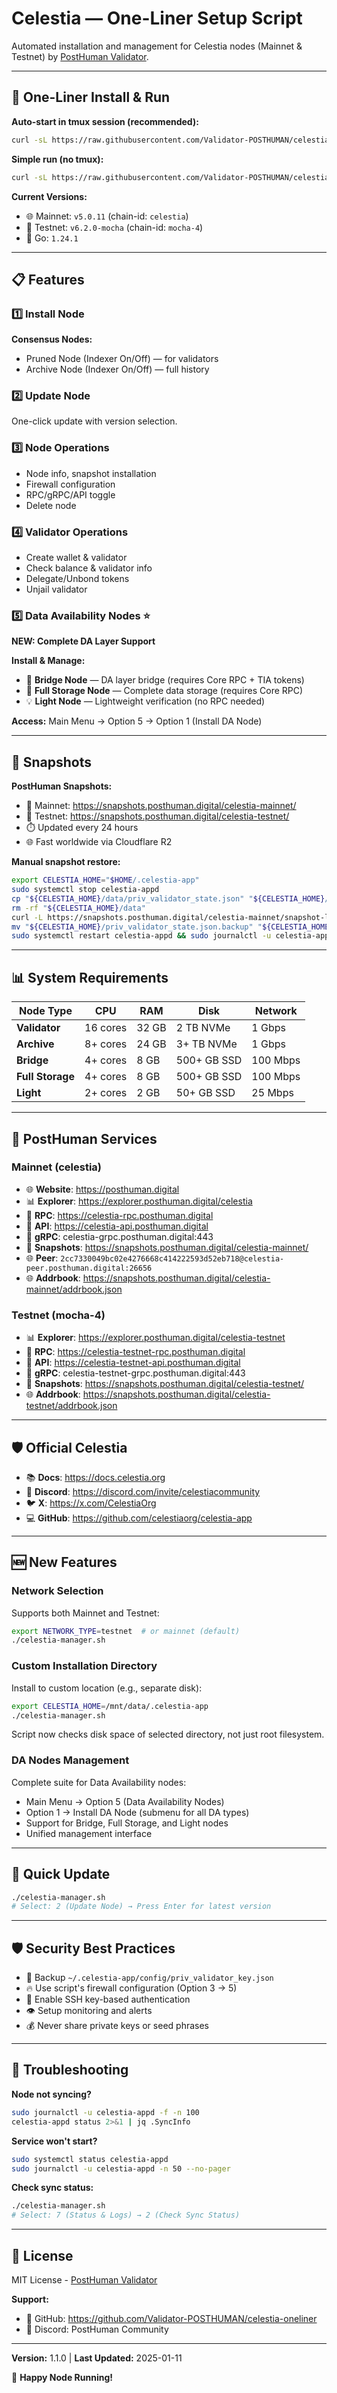 # Celestia — One-Liner Setup Script

Automated installation and management for Celestia nodes (Mainnet & Testnet) by [PostHuman Validator](https://posthuman.digital).

---

## 🚀 One-Liner Install & Run

**Auto-start in tmux session (recommended):**
```bash
curl -sL https://raw.githubusercontent.com/Validator-POSTHUMAN/celestia-oneliner/main/celestia-manager.sh > celestia-manager.sh && chmod +x celestia-manager.sh && tmux new-session -d -s celestia './celestia-manager.sh' && tmux attach-session -t celestia
```

**Simple run (no tmux):**
```bash
curl -sL https://raw.githubusercontent.com/Validator-POSTHUMAN/celestia-oneliner/main/celestia-manager.sh > celestia-manager.sh && chmod +x celestia-manager.sh && ./celestia-manager.sh
```

**Current Versions:**
- 🌐 Mainnet: `v5.0.11` (chain-id: `celestia`)
- 🧪 Testnet: `v6.2.0-mocha` (chain-id: `mocha-4`)
- 🔧 Go: `1.24.1`

---

## 📋 Features

### 1️⃣ Install Node
**Consensus Nodes:**
- Pruned Node (Indexer On/Off) — for validators
- Archive Node (Indexer On/Off) — full history

### 2️⃣ Update Node
One-click update with version selection.

### 3️⃣ Node Operations
- Node info, snapshot installation
- Firewall configuration
- RPC/gRPC/API toggle
- Delete node

### 4️⃣ Validator Operations
- Create wallet & validator
- Check balance & validator info
- Delegate/Unbond tokens
- Unjail validator

### 5️⃣ Data Availability Nodes ⭐
**NEW: Complete DA Layer Support**

**Install & Manage:**
- 🌉 **Bridge Node** — DA layer bridge (requires Core RPC + TIA tokens)
- 💾 **Full Storage Node** — Complete data storage (requires Core RPC)
- 💡 **Light Node** — Lightweight verification (no RPC needed)

**Access:** Main Menu → Option 5 → Option 1 (Install DA Node)

---

## 💾 Snapshots

**PostHuman Snapshots:**
- 📍 Mainnet: https://snapshots.posthuman.digital/celestia-mainnet/
- 📍 Testnet: https://snapshots.posthuman.digital/celestia-testnet/
- ⏱️ Updated every 24 hours
- 🌐 Fast worldwide via Cloudflare R2

**Manual snapshot restore:**
```bash
export CELESTIA_HOME="$HOME/.celestia-app"
sudo systemctl stop celestia-appd
cp "${CELESTIA_HOME}/data/priv_validator_state.json" "${CELESTIA_HOME}/priv_validator_state.json.backup"
rm -rf "${CELESTIA_HOME}/data"
curl -L https://snapshots.posthuman.digital/celestia-mainnet/snapshot-latest.tar.zst | tar -I zstd -xf - -C "${CELESTIA_HOME}"
mv "${CELESTIA_HOME}/priv_validator_state.json.backup" "${CELESTIA_HOME}/data/priv_validator_state.json"
sudo systemctl restart celestia-appd && sudo journalctl -u celestia-appd -f
```

---

## 📊 System Requirements

| Node Type | CPU | RAM | Disk | Network |
|-----------|-----|-----|------|---------|
| **Validator** | 16 cores | 32 GB | 2 TB NVMe | 1 Gbps |
| **Archive** | 8+ cores | 24 GB | 3+ TB NVMe | 1 Gbps |
| **Bridge** | 4+ cores | 8 GB | 500+ GB SSD | 100 Mbps |
| **Full Storage** | 4+ cores | 8 GB | 500+ GB SSD | 100 Mbps |
| **Light** | 2+ cores | 2 GB | 50+ GB SSD | 25 Mbps |

---

## 🔗 PostHuman Services

### Mainnet (celestia)
- 🌐 **Website**: https://posthuman.digital
- 📊 **Explorer**: https://explorer.posthuman.digital/celestia
- 🔌 **RPC**: https://celestia-rpc.posthuman.digital
- 🔌 **API**: https://celestia-api.posthuman.digital
- 🔌 **gRPC**: celestia-grpc.posthuman.digital:443
- 💾 **Snapshots**: https://snapshots.posthuman.digital/celestia-mainnet/
- 🌐 **Peer**: `2cc7330049bc02e4276668c414222593d52eb718@celestia-peer.posthuman.digital:26656`
- 🌐 **Addrbook**: https://snapshots.posthuman.digital/celestia-mainnet/addrbook.json

### Testnet (mocha-4)
- 📊 **Explorer**: https://explorer.posthuman.digital/celestia-testnet
- 🔌 **RPC**: https://celestia-testnet-rpc.posthuman.digital
- 🔌 **API**: https://celestia-testnet-api.posthuman.digital
- 🔌 **gRPC**: celestia-testnet-grpc.posthuman.digital:443
- 💾 **Snapshots**: https://snapshots.posthuman.digital/celestia-testnet/
- 🌐 **Addrbook**: https://snapshots.posthuman.digital/celestia-testnet/addrbook.json

---

## 🛡️ Official Celestia
- 📚 **Docs**: https://docs.celestia.org
- 💬 **Discord**: https://discord.com/invite/celestiacommunity
- 🐦 **X**: https://x.com/CelestiaOrg
- 💻 **GitHub**: https://github.com/celestiaorg/celestia-app

---

## 🆕 New Features

### Network Selection
Supports both Mainnet and Testnet:
```bash
export NETWORK_TYPE=testnet  # or mainnet (default)
./celestia-manager.sh
```

### Custom Installation Directory
Install to custom location (e.g., separate disk):
```bash
export CELESTIA_HOME=/mnt/data/.celestia-app
./celestia-manager.sh
```

Script now checks disk space of selected directory, not just root filesystem.

### DA Nodes Management
Complete suite for Data Availability nodes:
- Main Menu → Option 5 (Data Availability Nodes)
- Option 1 → Install DA Node (submenu for all DA types)
- Support for Bridge, Full Storage, and Light nodes
- Unified management interface

---

## 🔄 Quick Update

```bash
./celestia-manager.sh
# Select: 2 (Update Node) → Press Enter for latest version
```

---

## 🛡️ Security Best Practices

- 🔐 Backup `~/.celestia-app/config/priv_validator_key.json`
- 🔥 Use script's firewall configuration (Option 3 → 5)
- 🔑 Enable SSH key-based authentication
- 👁️ Setup monitoring and alerts
- 💰 Never share private keys or seed phrases

---

## 🐛 Troubleshooting

**Node not syncing?**
```bash
sudo journalctl -u celestia-appd -f -n 100
celestia-appd status 2>&1 | jq .SyncInfo
```

**Service won't start?**
```bash
sudo systemctl status celestia-appd
sudo journalctl -u celestia-appd -n 50 --no-pager
```

**Check sync status:**
```bash
./celestia-manager.sh
# Select: 7 (Status & Logs) → 2 (Check Sync Status)
```

---

## 📝 License

MIT License - [PostHuman Validator](https://posthuman.digital)

**Support:**
- 🐛 GitHub: https://github.com/Validator-POSTHUMAN/celestia-oneliner
- 💬 Discord: PostHuman Community

---

**Version:** 1.1.0 | **Last Updated:** 2025-01-11

🚀 **Happy Node Running!**
